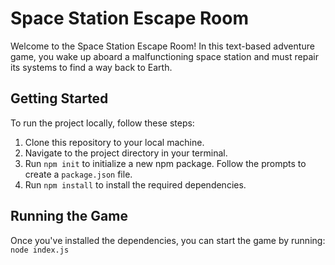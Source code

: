 # Space Station Escape Room

Welcome to the Space Station Escape Room! In this text-based adventure game, you wake up aboard a malfunctioning space station and must repair its systems to find a way back to Earth.

## Getting Started

To run the project locally, follow these steps:

1. Clone this repository to your local machine.
2. Navigate to the project directory in your terminal.
3. Run `npm init` to initialize a new npm package. Follow the prompts to create a `package.json` file.
4. Run `npm install` to install the required dependencies.

## Running the Game

Once you've installed the dependencies, you can start the game by running: `node index.js`

